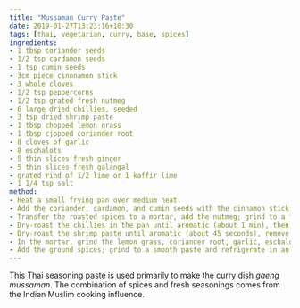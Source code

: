 ```yaml
---
title: "Mussaman Curry Paste"
date: 2019-01-27T13:23:16+10:30
tags: [thai, vegetarian, curry, base, spices]
ingredients:
- 1 tbsp coriander seeds
- 1/2 tsp cardamon seeds
- 1 tsp cumin seeds
- 3cm piece cinnnamon stick
- 3 whole cloves
- 1/2 tsp peppercorns
- 1/2 tsp grated fresh nutmeg
- 6 large dried chillies, seeded
- 3 tsp dried shrimp paste
- 1 tbsp chopped lemon grass
- 1 tbsp cjopped coriander root
- 8 cloves of garlic
- 8 eschalots
- 5 thin slices fresh ginger
- 5 thin slices fresh galangal
- grated rind of 1/2 lime or 1 kaffir lime
- 1 1/4 tsp salt
method:
- Heat a small frying pan over medium heat.
- Add the coriander, cardamon, and cumin seeds with the cinnamon stick, cloves, and peppercorns; gently agitate until the spices are aromatic (about 1 min)
- Transfer the roasted spices to a mortar, add the nutmeg; grind to a fine powder and transfer to a small bowl
- Dry-roast the chillies in the pan until aromatic (about 1 min), then transfer to a mortar and grind finely then add to the other spices
- Dry-roast the shrimp paste until aromatic (about 45 seconds), remove from the heat
- In the mortar, grind the lemon grass, coriander root, garlic, eschalots, ginger, and galangal to a paste, Add the shrimp paste, lime rind, and salt; grind until well mixed
- Add the ground spices; grind to a smooth paste and refrigerate in an airtight storage container for up to 1 week
---
```

This Thai seasoning paste is used primarily to make the curry dish *gaeng mussaman*.
The combination of spices and fresh seasonings comes from the Indian Muslim cooking influence.